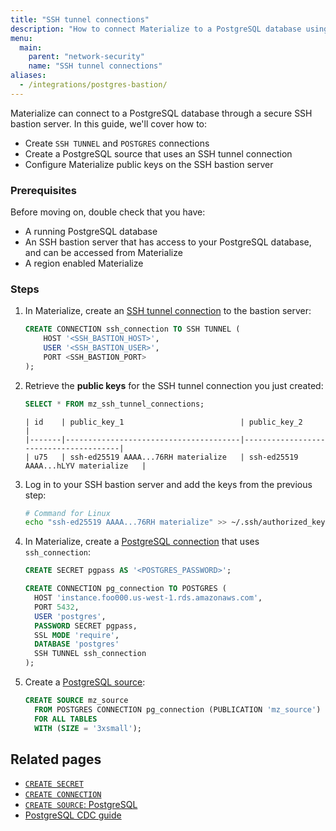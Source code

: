 ```yaml
---
title: "SSH tunnel connections"
description: "How to connect Materialize to a PostgreSQL database using an SSH tunnel connection to a SSH bastion server"
menu:
  main:
    parent: "network-security"
    name: "SSH tunnel connections"
aliases:
  - /integrations/postgres-bastion/
---
```


Materialize can connect to a PostgreSQL database through a secure SSH bastion
server. In this guide, we'll cover how to:

* Create `SSH TUNNEL` and `POSTGRES` connections
* Create a PostgreSQL source that uses an SSH tunnel connection
* Configure Materialize public keys on the SSH bastion server

### Prerequisites

Before moving on, double check that you have:

* A running PostgreSQL database
* An SSH bastion server that has access to your PostgreSQL database, and can be
  accessed from Materialize
* A region enabled Materialize

### Steps

1. In Materialize, create an [SSH tunnel connection](/sql/create-connection/#ssh-tunnel) to the bastion server:

    ```sql
    CREATE CONNECTION ssh_connection TO SSH TUNNEL (
        HOST '<SSH_BASTION_HOST>',
        USER '<SSH_BASTION_USER>',
        PORT <SSH_BASTION_PORT>
    );
    ```

1. Retrieve the **public keys** for the SSH tunnel connection you just created:

    ```sql
    SELECT * FROM mz_ssh_tunnel_connections;
    ```

    ```
    | id    | public_key_1                          | public_key_2                          |
    |-------|---------------------------------------|---------------------------------------|
    | u75   | ssh-ed25519 AAAA...76RH materialize   | ssh-ed25519 AAAA...hLYV materialize   |
    ```

1. Log in to your SSH bastion server and add the keys from the previous step:

    ```bash
    # Command for Linux
    echo "ssh-ed25519 AAAA...76RH materialize" >> ~/.ssh/authorized_keys
    ```

1. In Materialize, create a [PostgreSQL connection](/sql/create-connection/#postgres) that uses `ssh_connection`:

    ```sql
    CREATE SECRET pgpass AS '<POSTGRES_PASSWORD>';

    CREATE CONNECTION pg_connection TO POSTGRES (
      HOST 'instance.foo000.us-west-1.rds.amazonaws.com',
      PORT 5432,
      USER 'postgres',
      PASSWORD SECRET pgpass,
      SSL MODE 'require',
      DATABASE 'postgres'
      SSH TUNNEL ssh_connection
    );
    ```

1. Create a [PostgreSQL source](/sql/create-source/postgres/#create-source-example):

    ```sql
    CREATE SOURCE mz_source
      FROM POSTGRES CONNECTION pg_connection (PUBLICATION 'mz_source')
      FOR ALL TABLES
      WITH (SIZE = '3xsmall');
    ```

## Related pages

- [`CREATE SECRET`](/sql/create-secret)
- [`CREATE CONNECTION`](/sql/create-connection)
- [`CREATE SOURCE`: PostgreSQL](/sql/create-source/postgres/)
- [PostgreSQL CDC guide](/integrations/cdc-postgres/#direct-postgres-source)
